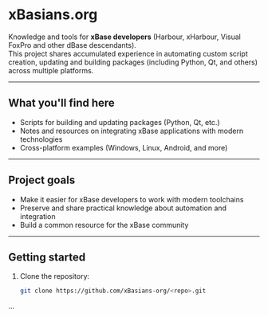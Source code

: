 # xBasians.org

Knowledge and tools for **xBase developers** (Harbour, xHarbour, Visual FoxPro and other dBase descendants).  
This project shares accumulated experience in automating custom script creation, updating and building packages (including Python, Qt, and others) across multiple platforms.

---

## What you'll find here
- Scripts for building and updating packages (Python, Qt, etc.)
- Notes and resources on integrating xBase applications with modern technologies
- Cross-platform examples (Windows, Linux, Android, and more)

---

## Project goals
- Make it easier for xBase developers to work with modern toolchains  
- Preserve and share practical knowledge about automation and integration  
- Build a common resource for the xBase community  

---

## Getting started
1. Clone the repository:
   ```bash
   git clone https://github.com/xBasians-org/<repo>.git

...
